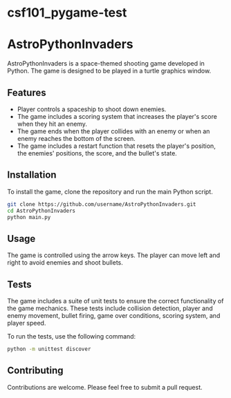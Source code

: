 # csf101_pygame-test
# AstroPythonInvaders

AstroPythonInvaders is a space-themed shooting game developed in Python. The game is designed to be played in a turtle graphics window.

## Features

- Player controls a spaceship to shoot down enemies.
- The game includes a scoring system that increases the player's score when they hit an enemy.
- The game ends when the player collides with an enemy or when an enemy reaches the bottom of the screen.
- The game includes a restart function that resets the player's position, the enemies' positions, the score, and the bullet's state.

## Installation

To install the game, clone the repository and run the main Python script.

```bash
git clone https://github.com/username/AstroPythonInvaders.git
cd AstroPythonInvaders
python main.py
```

## Usage

The game is controlled using the arrow keys. The player can move left and right to avoid enemies and shoot bullets.

## Tests

The game includes a suite of unit tests to ensure the correct functionality of the game mechanics. These tests include collision detection, player and enemy movement, bullet firing, game over conditions, scoring system, and player speed.

To run the tests, use the following command:

```bash
python -m unittest discover
```

## Contributing

Contributions are welcome. Please feel free to submit a pull request.


